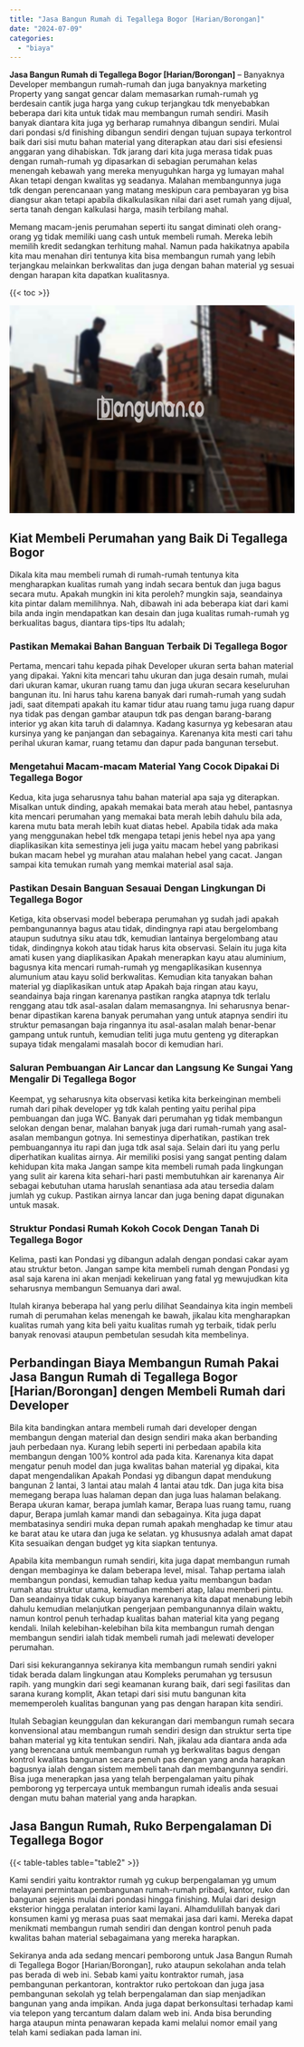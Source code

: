 ```yaml
---
title: "Jasa Bangun Rumah di Tegallega Bogor [Harian/Borongan]"
date: "2024-07-09"
categories: 
  - "biaya"
---
```


**Jasa Bangun Rumah di Tegallega Bogor \[Harian/Borongan\]** – Banyaknya Developer membangun rumah-rumah dan juga banyaknya marketing Property yang sangat gencar dalam memasarkan rumah-rumah yg berdesain cantik juga harga yang cukup terjangkau tdk menyebabkan beberapa dari kita untuk tidak mau membangun rumah sendiri. Masih banyak diantara kita juga yg berharap rumahnya dibangun sendiri. Mulai dari pondasi s/d finishing dibangun sendiri dengan tujuan supaya terkontrol baik dari sisi mutu bahan material yang diterapkan atau dari sisi efesiensi anggaran yang dihabiskan. Tdk jarang dari kita juga merasa tidak puas dengan rumah-rumah yg dipasarkan di sebagian perumahan kelas menengah kebawah yang mereka menyuguhkan harga yg lumayan mahal Akan tetapi dengan kwalitas yg seadanya. Malahan membangunnya juga tdk dengan perencanaan yang matang meskipun cara pembayaran yg bisa diangsur akan tetapi apabila dikalkulasikan nilai dari aset rumah yang dijual, serta tanah dengan kalkulasi harga, masih terbilang mahal.

Memang macam-jenis perumahan seperti itu sangat diminati oleh orang-orang yg tidak memiliki uang cash untuk membeli rumah. Mereka lebih memilih kredit sedangkan terhitung mahal. Namun pada hakikatnya apabila kita mau menahan diri tentunya kita bisa membangun rumah yang lebih terjangkau melainkan berkwalitas dan juga dengan bahan material yg sesuai dengan harapan kita dapatkan kualitasnya.

{{< toc >}}

![Jasa Bangun Rumah di Tegallega Bogor [Harian/Borongan]](/images/borong-bangunan-28.png)

## Kiat Membeli Perumahan yang Baik Di Tegallega Bogor

Dikala kita mau membeli rumah di rumah-rumah tentunya kita mengharapkan kualitas rumah yang indah secara bentuk dan juga bagus secara mutu. Apakah mungkin ini kita peroleh? mungkin saja, seandainya kita pintar dalam memilihnya. Nah, dibawah ini ada beberapa kiat dari kami bila anda ingin mendapatkan kan desain dan juga kualitas rumah-rumah yg berkualitas bagus, diantara tips-tips Itu adalah;

### Pastikan Memakai Bahan Banguan Terbaik Di Tegallega Bogor

Pertama, mencari tahu kepada pihak Developer ukuran serta bahan material yang dipakai. Yakni kita mencari tahu ukuran dan juga desain rumah, mulai dari ukuran kamar, ukuran ruang tamu dan juga ukuran secara keseluruhan bangunan itu. Ini harus tahu karena banyak dari rumah-rumah yang sudah jadi, saat ditempati apakah itu kamar tidur atau ruang tamu juga ruang dapur nya tidak pas dengan gambar ataupun tdk pas dengan barang-barang interior yg akan kita taruh di dalamnya. Kadang kasurnya yg kebesaran atau kursinya yang ke panjangan dan sebagainya. Karenanya kita mesti cari tahu perihal ukuran kamar, ruang tetamu dan dapur pada bangunan tersebut.

### Mengetahui Macam-macam Material Yang Cocok Dipakai Di Tegallega Bogor

Kedua, kita juga seharusnya tahu bahan material apa saja yg diterapkan. Misalkan untuk dinding, apakah memakai bata merah atau hebel, pantasnya kita mencari perumahan yang memakai bata merah lebih dahulu bila ada, karena mutu bata merah lebih kuat diatas hebel. Apabila tidak ada maka yang menggunakan hebel tdk mengapa tetapi jenis hebel nya apa yang diaplikasikan kita semestinya jeli juga yaitu macam hebel yang pabrikasi bukan macam hebel yg murahan atau malahan hebel yang cacat. Jangan sampai kita temukan rumah yang memkai material asal saja.

### Pastikan Desain Banguan Sesauai Dengan Lingkungan Di Tegallega Bogor

Ketiga, kita observasi model beberapa perumahan yg sudah jadi apakah pembangunannya bagus atau tidak, dindingnya rapi atau bergelombang ataupun sudutnya siku atau tdk, kemudian lantainya bergelombang atau tidak, dindingnya kokoh atau tidak harus kita observasi. Selain itu juga kita amati kusen yang diaplikasikan Apakah menerapkan kayu atau aluminium, bagusnya kita mencari rumah-rumah yg mengaplikasikan kusennya alumunium atau kayu solid berkwalitas. Kemudian kita tanyakan bahan material yg diaplikasikan untuk atap Apakah baja ringan atau kayu, seandainya baja ringan karenanya pastikan rangka atapnya tdk terlalu renggang atau tdk asal-asalan dalam memasangnya. Ini seharusnya benar-benar dipastikan karena banyak perumahan yang untuk atapnya sendiri itu struktur pemasangan baja ringannya itu asal-asalan malah benar-benar gampang untuk runtuh, kemudian teliti juga mutu genteng yg diterapkan supaya tidak mengalami masalah bocor di kemudian hari.

### Saluran Pembuangan Air Lancar dan Langsung Ke Sungai Yang Mengalir Di Tegallega Bogor

Keempat, yg seharusnya kita observasi ketika kita berkeinginan membeli rumah dari pihak developer yg tdk kalah penting yaitu perihal pipa pembuangan dan juga WC. Banyak dari perumahan yg tidak membangun selokan dengan benar, malahan banyak juga dari rumah-rumah yang asal-asalan membangun gotnya. Ini semestinya diperhatikan, pastikan trek pembuangannya itu rapi dan juga tdk asal saja. Selain dari itu yang perlu diperhatikan kualitas airnya. Air memiliki posisi yang sangat penting dalam kehidupan kita maka Jangan sampe kita membeli rumah pada lingkungan yang sulit air karena kita sehari-hari pasti membutuhkan air karenanya Air sebagai kebutuhan utama haruslah senantiasa ada atau tersedia dalam jumlah yg cukup. Pastikan airnya lancar dan juga bening dapat digunakan untuk masak.

### Struktur Pondasi Rumah Kokoh Cocok Dengan Tanah Di Tegallega Bogor

Kelima, pasti kan Pondasi yg dibangun adalah dengan pondasi cakar ayam atau struktur beton. Jangan sampe kita membeli rumah dengan Pondasi yg asal saja karena ini akan menjadi kekeliruan yang fatal yg mewujudkan kita seharusnya membangun Semuanya dari awal.

Itulah kiranya beberapa hal yang perlu dilihat Seandainya kita ingin membeli rumah di perumahan kelas menengah ke bawah, jikalau kita mengharapkan kualitas rumah yang kita beli yaitu kualitas rumah yg terbaik, tidak perlu banyak renovasi ataupun pembetulan sesudah kita membelinya.

## Perbandingan Biaya Membangun Rumah Pakai Jasa Bangun Rumah di Tegallega Bogor \[Harian/Borongan\] dengen Membeli Rumah dari Developer

Bila kita bandingkan antara membeli rumah dari developer dengan membangun dengan material dan design sendiri maka akan berbanding jauh perbedaan nya. Kurang lebih seperti ini perbedaan apabila kita membangun dengan 100% kontrol ada pada kita. Karenanya kita dapat mengatur penuh model dan juga kwalitas bahan material yg dipakai, kita dapat mengendalikan Apakah Pondasi yg dibangun dapat mendukung bangunan 2 lantai, 3 lantai atau malah 4 lantai atau tdk. Dan juga kita bisa memegang berapa luas halaman depan dan juga luas halaman belakang. Berapa ukuran kamar, berapa jumlah kamar, Berapa luas ruang tamu, ruang dapur, Berapa jumlah kamar mandi dan sebagainya. Kita juga dapat membatasinya sendiri muka depan rumah apakah menghadap ke timur atau ke barat atau ke utara dan juga ke selatan. yg khususnya adalah amat dapat Kita sesuaikan dengan budget yg kita siapkan tentunya.

Apabila kita membangun rumah sendiri, kita juga dapat membangun rumah dengan membaginya ke dalam beberapa level, misal. Tahap pertama ialah membangun pondasi, kemudian tahap kedua yaitu membangun badan rumah atau struktur utama, kemudian memberi atap, lalau memberi pintu. Dan seandainya tidak cukup biayanya karenanya kita dapat menabung lebih dahulu kemudian melanjutkan pengerjaan pembangunannya dilain waktu, namun kontrol penuh terhadap kualitas bahan material kita yang pegang kendali. Inilah kelebihan-kelebihan bila kita membangun rumah dengan membangun sendiri ialah tidak membeli rumah jadi melewati developer perumahan.

Dari sisi kekurangannya sekiranya kita membangun rumah sendiri yakni tidak berada dalam lingkungan atau Kompleks perumahan yg tersusun rapih. yang mungkin dari segi keamanan kurang baik, dari segi fasilitas dan sarana kurang komplit, Akan tetapi dari sisi mutu bangunan kita mememperoleh kualitas bangunan yang pas dengan harapan kita sendiri.

Itulah Sebagian keunggulan dan kekurangan dari membangun rumah secara konvensional atau membangun rumah sendiri design dan struktur serta tipe bahan material yg kita tentukan sendiri. Nah, jikalau ada diantara anda ada yang berencana untuk membangun rumah yg berkwalitas bagus dengan kontrol kwalitas bangunan secara penuh pas dengan yang anda harapkan bagusnya ialah dengan sistem membeli tanah dan membangunnya sendiri. Bisa juga menerapkan jasa yang telah berpengalaman yaitu pihak pemborong yg terpercaya untuk membangun rumah idealis anda sesuai dengan mutu bahan material yang anda harapkan.

## Jasa Bangun Rumah, Ruko Berpengalaman Di Tegallega Bogor

{{< table-tables table="table2" >}}

Kami sendiri yaitu kontraktor rumah yg cukup berpengalaman yg umum melayani permintaan pembangunan rumah-rumah pribadi, kantor, ruko dan bangunan sejenis mulai dari pondasi hingga finishing. Mulai dari design eksterior hingga peralatan interior kami layani. Alhamdulillah banyak dari konsumen kami yg merasa puas saat memakai jasa dari kami. Mereka dapat menikmati membangun rumah sendiri dan dengan kontrol penuh pada kwalitas bahan material sebagaimana yang mereka harapkan.

Sekiranya anda ada sedang mencari pemborong untuk Jasa Bangun Rumah di Tegallega Bogor \[Harian/Borongan\], ruko ataupun sekolahan anda telah pas berada di web ini. Sebab kami yaitu kontraktor rumah, jasa pembangunan perkantoran, kontraktor ruko pertokoan dan juga jasa pembangunan sekolah yg telah berpengalaman dan siap menjadikan bangunan yang anda impikan. Anda juga dapat berkonsultasi terhadap kami via telepon yang tercantum dalam dalam web ini. Anda bisa berunding harga ataupun minta penawaran kepada kami melalui nomor email yang telah kami sediakan pada laman ini.
